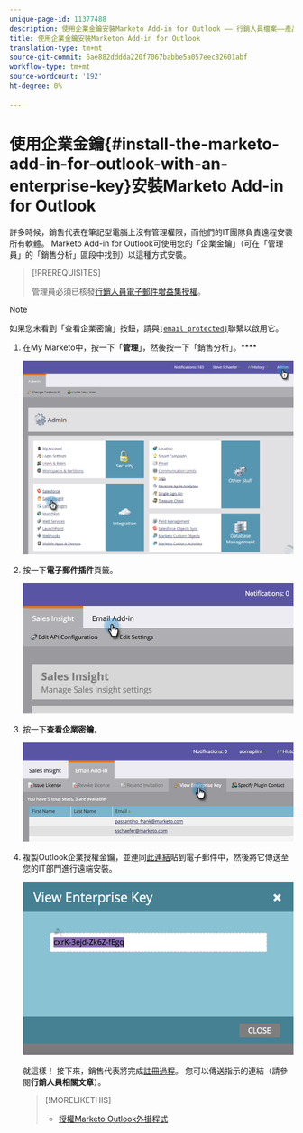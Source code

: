 ```yaml
---
unique-page-id: 11377488
description: 使用企業金鑰安裝Marketo Add-in for Outlook —— 行銷人員檔案——產品檔案
title: 使用企業金鑰安裝Marketon Add-in for Outlook
translation-type: tm+mt
source-git-commit: 6ae882dddda220f7067babbe5a057eec82601abf
workflow-type: tm+mt
source-wordcount: '192'
ht-degree: 0%

---
```



# 使用企業金鑰{#install-the-marketo-add-in-for-outlook-with-an-enterprise-key}安裝Marketo Add-in for Outlook

許多時候，銷售代表在筆記型電腦上沒有管理權限，而他們的IT團隊負責遠程安裝所有軟體。 Marketo Add-in for Outlook可使用您的「企業金鑰」（可在「管理員」的「銷售分析」區段中找到）以這種方式安裝。

>[!PREREQUISITES]
>
>管理員必須已核發[行銷人員電子郵件增益集授權](issue-a-marketo-email-add-in-license.md)。

>[!NOTE]
>
>如果您未看到「查看企業密鑰」按鈕，請與[`[email protected]`](https://docs.marketo.com/cdn-cgi/l/email-protection#1c6f696c6c736e685c717d6e77796873327f7371)聯繫以啟用它。

1. 在My Marketo中，按一下「**管理**」，然後按一下「銷售分析」。****

   ![](assets/image2016-7-25-14-3a22-3a12.png)

1. 按一下&#x200B;**電子郵件插件**&#x200B;頁籤。

   ![](assets/image2016-7-25-14-3a23-3a57.png)

1. 按一下&#x200B;**查看企業密鑰**。

   ![](assets/image2016-7-25-14-3a35-3a38.png)

1. 複製Outlook企業授權金鑰，並連同[此連結](marketo-outlook-plugin-installation-by-it.md)貼到電子郵件中，然後將它傳送至您的IT部門進行遠端安裝。

   ![](assets/image2016-7-25-14-3a39-3a9.png)

   就這樣！ 接下來，銷售代表將完成[註冊過程](authorize-the-marketo-outlook-plugin.md)。 您可以傳送指示的連結（請參閱&#x200B;**行銷人員相關文章**）。

   >[!MORELIKETHIS]
   >
   >
   >    
   >    
   >    * [授權Marketo Outlook外掛程式](authorize-the-marketo-outlook-plugin.md)


